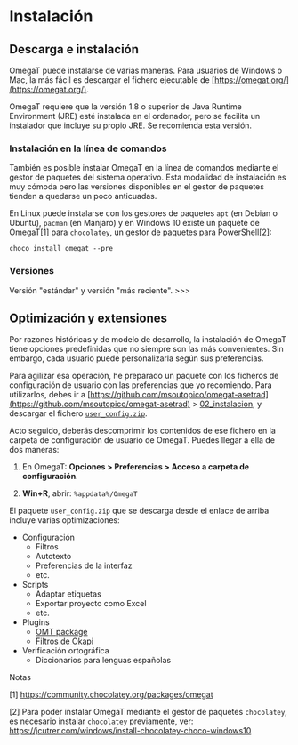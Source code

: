# Instalación

## Descarga e instalación

OmegaT puede instalarse de varias maneras. Para usuarios de Windows o Mac, la más fácil es descargar el fichero ejecutable de [https://omegat.org/](https://omegat.org/).

OmegaT requiere que la versión 1.8 o superior de Java Runtime Environment (JRE) esté instalada en el ordenador, pero se facilita un instalador que incluye su propio JRE. Se recomienda esta versión.

### Instalación en la línea de comandos

También es posible instalar OmegaT en la línea de comandos mediante el gestor de paquetes del sistema operativo. Esta modalidad de instalación es muy cómoda pero las versiones disponibles en el gestor de paquetes tienden a quedarse un poco anticuadas.

En Linux puede instalarse con los gestores de paquetes `apt` (en Debian o Ubuntu), `pacman` (en Manjaro) y en Windows 10 existe un paquete de OmegaT[1] para `chocolatey`, un gestor de paquetes para PowerShell[2]:

```
choco install omegat --pre
```



### Versiones

Versión "estándar" y versión "más reciente". >>>


## Optimización y extensiones

Por razones históricas y de modelo de desarrollo, la instalación de OmegaT tiene opciones predefinidas que no siempre son las más convenientes. Sin embargo, cada usuario puede personalizarla según sus preferencias.

Para agilizar esa operación, he preparado un paquete con los ficheros de configuración de usuario con las preferencias que yo recomiendo. Para utilizarlos, debes ir a [https://github.com/msoutopico/omegat-asetrad](https://github.com/msoutopico/omegat-asetrad) > [02_instalacion](https://github.com/msoutopico/omegat-asetrad/tree/main/02_optimizacion), y descargar el fichero [`user_config.zip`](https://github.com/msoutopico/omegat-asetrad/raw/main/02_optimizacion/user_config.zip).

Acto seguido, deberás descomprimir los contenidos de ese fichero en la carpeta de configuración de usuario de OmegaT. Puedes llegar a ella de dos maneras:

1. En OmegaT: **Opciones > Preferencias > Acceso a carpeta de configuración**.

2. **Win+R**, abrir: `%appdata%/OmegaT`

El paquete `user_config.zip` que se descarga desde el enlace de arriba incluye varias optimizaciones:

* Configuración
  * Filtros
  * Autotexto
  * Preferencias de la interfaz
  * etc.
* Scripts
  * Adaptar etiquetas
  * Exportar proyecto como Excel
  * etc.
* Plugins
  * [OMT package](https://github.com/briacp/plugin-omt-package/releases/)
  * [Filtros de Okapi](https://bintray.com/okapi/Distribution/OmegaT_Plugin)
* Verificación ortográfica
   * Diccionarios para lenguas españolas

Notas

[1] https://community.chocolatey.org/packages/omegat

[2] Para poder instalar OmegaT mediante el gestor de paquetes `chocolatey`, es necesario instalar `chocolatey` previamente, ver: https://jcutrer.com/windows/install-chocolatey-choco-windows10
